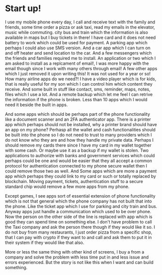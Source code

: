 # Start up!

I use my mobile phone every day, I call and receive text with the family and
friends, some time order a pizza or ask taxi, read my emails in the elevator,
music while commuting. city bus and train which the information is also
available in maps but I buy tickets in there! I have card and it does not need
battery to work which could be used for payment. A parking app which perhaps I
could also use SMS version. And a car app which I can turn on and off heater
and send location to the car. And a few messengers which the friends and
families required me to install. An application or two which I am asked to
install as a replcament of email!, I was more happy with the email though since
I work with many others through email! A few other apps which I just removed it
upon writing this! It was not used for a year or so! How many airline apps do
we need?! I have a video player which is for kids, that is really useful for my
son which I can control him which content they receive. And some built in
stuff like contact, sms, reminder, maps, notes, files which I use a lot. And a
remote backup which let me feel I can retrive the information if the phone is
broken. Less than 10 apps which I would need it beside the built in apps.

And some apps which should be perhaps part of the phone functionality like a
document scanner and an 2FA authenticator app. There is a printer app which
perhaps should not be installed, why a printer brand should have an app on my
phone? Perhasp all the wallet and cash functionalities should be built into the
phone so I do not need to trust to many providers which I do not know who they
are and how they handle my private data. Perhaps I should remove my cards there
since I have my card in my wallet together with some cash. Or maybe use it as a
backup if my wallet is stolen. Two applications to authorize with banks and
government services which could perhaps could be one and would be easier that
they all accept a common protocol for authentication connected to my phone
secure wallet then I could remove those two as well. And Some apps which are
more a payment app which perhaps they could link to my card or such or totally
replaced by blockchain. Moving payment, tickets, authentication stuff to a
secure standard chip would remove a few more apps from my phone.

Except games, I see apps sort of essential extension of phone functionality
which is not that general which the phone company has not built that into the
phone. Like the ticket app which I use for parking and city train and bus.
Anyway apps just handle a communication which used to be over phone. Now the
person on the other side of the line is replaced with app which is good they
can spend time on something else. I don't have problem to call the Taxi company
and ask the person there though if they would like it so. I do not buy from
many restaurants, I just order pizza from a specific shop, that I can pay with
crypto if they want to and call and ask them to put it in their system if they
would like that also.

More or less the same thing with other kind of screens, I buy a from a company
and solve the problem with less time put in and less issue and errors
experienced. But the story is not like this when I want and can build
something.
